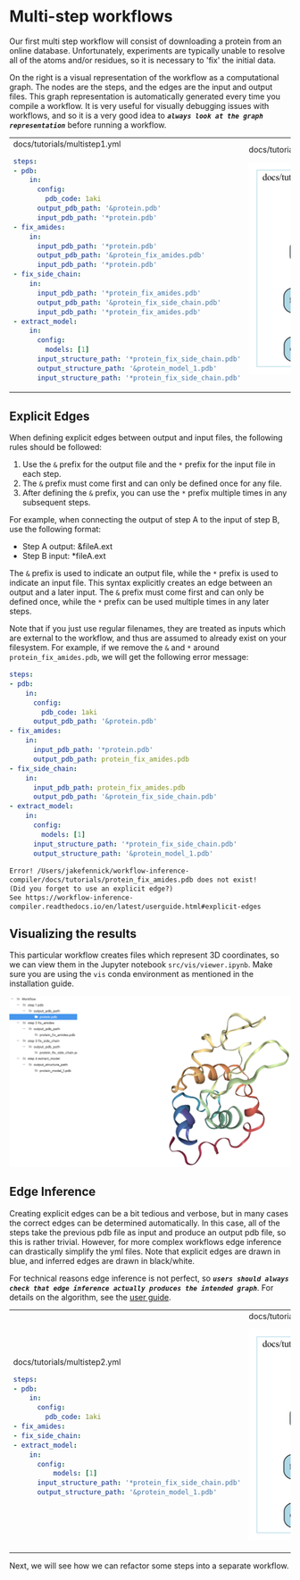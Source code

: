 # Multi-step workflows

Our first multi step workflow will consist of downloading a protein from an online database. Unfortunately, experiments are typically unable to resolve all of the atoms and/or residues, so it is necessary to 'fix' the initial data.

On the right is a visual representation of the workflow as a computational graph. The nodes are the steps, and the edges are the input and output files. This graph representation is automatically generated every time you compile a workflow. It is very useful for visually debugging issues with workflows, and so it is a very good idea to ***`always look at the graph representation`*** before running a workflow.

<table>
<tr>
<td>
docs/tutorials/multistep1.yml

```yaml
steps:
- pdb:
    in:
      config:
        pdb_code: 1aki
      output_pdb_path: '&protein.pdb'
      input_pdb_path: '*protein.pdb'
- fix_amides:
    in:
      input_pdb_path: '*protein.pdb'
      output_pdb_path: '&protein_fix_amides.pdb'
      input_pdb_path: '*protein.pdb'
- fix_side_chain:
    in:
      input_pdb_path: '*protein_fix_amides.pdb'
      output_pdb_path: '&protein_fix_side_chain.pdb'
      input_pdb_path: '*protein_fix_amides.pdb'
- extract_model:
    in:
      config:
        models: [1]
      input_structure_path: '*protein_fix_side_chain.pdb'
      output_structure_path: '&protein_model_1.pdb'
      input_structure_path: '*protein_fix_side_chain.pdb'
```

</td>
<td>
docs/tutorials/multistep1.yml.gv.png

![Multistep](multistep1.yml.gv.png)

</td>
</tr>
</table>

## Explicit Edges

When defining explicit edges between output and input files, the following rules should be followed:
1. Use the `&` prefix for the output file and the `*` prefix for the input file in each step.
2. The `&` prefix must come first and can only be defined once for any file.
3. After defining the `&` prefix, you can use the `*` prefix multiple times in any subsequent steps.

For example, when connecting the output of step A to the input of step B, use the following format:
- Step A output: &fileA.ext
- Step B input: *fileA.ext

The `&` prefix is used to indicate an output file, while the `*` prefix is used to indicate an input file. This syntax explicitly creates an edge between an output and a later input. The `&` prefix must come first and can only be defined once, while the `*` prefix can be used multiple times in any later steps.

Note that if you just use regular filenames, they are treated as inputs which are external to the workflow, and thus are assumed to already exist on your filesystem. For example, if we remove the `&` and `*` around `protein_fix_amides.pdb`, we will get the following error message:

```yaml
steps:
- pdb:
    in:
      config:
        pdb_code: 1aki
      output_pdb_path: '&protein.pdb'
- fix_amides:
    in:
      input_pdb_path: '*protein.pdb'
      output_pdb_path: protein_fix_amides.pdb
- fix_side_chain:
    in:
      input_pdb_path: protein_fix_amides.pdb
      output_pdb_path: '&protein_fix_side_chain.pdb'
- extract_model:
    in:
      config:
        models: [1]
      input_structure_path: '*protein_fix_side_chain.pdb'
      output_structure_path: '&protein_model_1.pdb'
```

```
Error! /Users/jakefennick/workflow-inference-compiler/docs/tutorials/protein_fix_amides.pdb does not exist!
(Did you forget to use an explicit edge?)
See https://workflow-inference-compiler.readthedocs.io/en/latest/userguide.html#explicit-edges
```

## Visualizing the results

This particular workflow creates files which represent 3D coordinates, so we can view them in the Jupyter notebook `src/vis/viewer.ipynb`. Make sure you are using the `vis` conda environment as mentioned in the installation guide.

![Multistep](protein.png)

## Edge Inference

Creating explicit edges can be a bit tedious and verbose, but in many cases the correct edges can be determined automatically. In this case, all of the steps take the previous pdb file as input and produce an output pdb file, so this is rather trivial. However, for more complex workflows edge inference can drastically simplify the yml files. Note that explicit edges are drawn in blue, and inferred edges are drawn in black/white.

For technical reasons edge inference is not perfect, so ***`users should always check that edge inference actually produces the intended graph`***. For details on the algorithm, see the [user guide](../userguide.md/#edge-inference-algorithm).

<table>
<tr>
<td>
docs/tutorials/multistep2.yml

```yaml
steps:
- pdb:
    in:
      config:
        pdb_code: 1aki
- fix_amides:
- fix_side_chain:
- extract_model:
    in:
      config:
          models: [1]
      input_structure_path: '*protein_fix_side_chain.pdb'
      output_structure_path: '&protein_model_1.pdb'
```

</td>
<td>
docs/tutorials/multistep2.yml.gv.png

![Multistep](multistep2.yml.gv.png)

</td>
</tr>
</table>

Next, we will see how we can refactor some steps into a separate workflow.